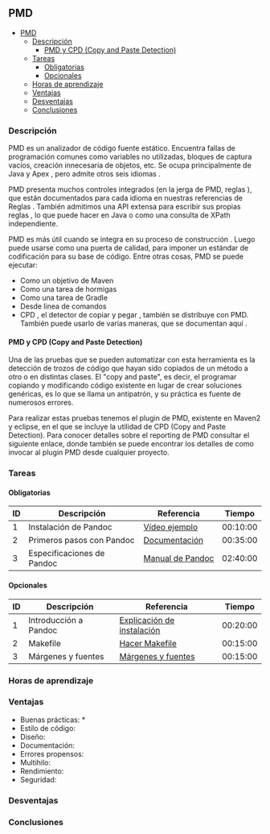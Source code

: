 ##  PMD

- [PMD](#pmd)
  - [Descripción](#descripci%C3%B3n)
    - [PMD y CPD (Copy and Paste Detection)](#pmd-y-cpd-copy-and-paste-detection)
  - [Tareas](#tareas)
    - [Obligatorias](#obligatorias)
    - [Opcionales](#opcionales)
  - [Horas de aprendizaje](#horas-de-aprendizaje)
  - [Ventajas](#ventajas)
  - [Desventajas](#desventajas)
  - [Conclusiones](#conclusiones)

### Descripción

PMD es un analizador de código fuente estático. Encuentra fallas de programación comunes como variables no utilizadas, bloques de captura vacíos, creación innecesaria de objetos, etc. Se ocupa principalmente de Java y Apex , pero admite otros seis idiomas .

PMD presenta muchos controles integrados (en la jerga de PMD, reglas ), que están documentados para cada idioma en nuestras referencias de Reglas . También admitimos una API extensa para escribir sus propias reglas , lo que puede hacer en Java o como una consulta de XPath independiente.

PMD es más útil cuando se integra en su proceso de construcción . Luego puede usarse como una puerta de calidad, para imponer un estándar de codificación para su base de código. Entre otras cosas, PMD se puede ejecutar:

* Como un objetivo de Maven
* Como una tarea de hormigas
* Como una tarea de Gradle
* Desde linea de comandos
* CPD , el detector de copiar y pegar , también se distribuye con PMD. También puede usarlo de varias maneras, que se documentan aquí .
  
#### PMD y CPD (Copy and Paste Detection)
Una de las pruebas que se pueden automatizar con esta herramienta es la detección de trozos de código que hayan sido copiados de un método a otro o en distintas clases. El "copy and paste", es decir, el programar copiando y modificando código existente en lugar de crear soluciones genéricas, es lo que se llama un antipatrón, y su práctica es fuente de numerosos errores.

Para realizar estas pruebas tenemos el plugin de PMD, existente en Maven2 y eclipse, en el que se incluye la utilidad de CPD (Copy and Paste Detection). Para conocer detalles sobre el reporting de PMD consultar el siguiente enlace, donde también se puede encontrar los detalles de como invocar al plugin PMD desde cualquier proyecto.
### Tareas

#### Obligatorias

| ID      | Descripción | Referencia | Tiempo  |
| ------- | ----------- | ---------- | ------- |
| 1  |Instalación de Pandoc| [Vídeo ejemplo](https://www.youtube.com/watch?v=XZDgWf94f5I) | 00:10:00|
| 2  |Primeros pasos con Pandoc| [Documentación](https://pandoc.org/getting-started.html) | 00:35:00|
| 3  |Especificaciones de Pandoc| [Manual de Pandoc](https://pandoc.org/MANUAL.html) | 02:40:00|

#### Opcionales

| ID      | Descripción | Referencia | Tiempo  |
| ------- | ----------- | ---------- | ------- |
| 1  |Introducción a Pandoc| [Explicación de instalación](https://www.youtube.com/watch?v=N31E_NZYQQY) | 00:20:00|
| 2  |Makefile| [Hacer Makefile](https://ondahostil.wordpress.com/2015/12/01/lo-que-he-aprendido-makefile-para-pandoc/) | 00:15:00|
| 3  |Márgenes y fuentes| [Márgenes y fuentes](https://ondahostil.wordpress.com/2017/03/11/lo-que-he-aprendido-margenes-y-fuentes-en-pandoc/) | 00:15:00|

### Horas de aprendizaje

### Ventajas

* Buenas prácticas:
  * 
* Estilo de código:
* Diseño:
* Documentación:
* Errores propensos:
* Multihilo:
* Rendimiento:
* Seguridad:

### Desventajas

### Conclusiones
